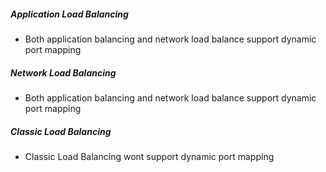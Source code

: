 
##### Application Load Balancing
- Both application balancing and network load balance support dynamic port mapping
##### Network Load Balancing
- Both application balancing and network load balance support dynamic port mapping
##### Classic Load Balancing
- Classic Load Balancing wont support dynamic port mapping